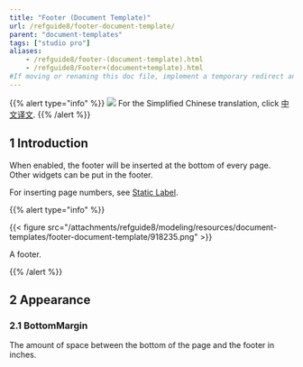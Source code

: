 ```yaml
---
title: "Footer (Document Template)"
url: /refguide8/footer-document-template/
parent: "document-templates"
tags: ["studio pro"]
aliases:
    - /refguide8/footer-(document-template).html
    - /refguide8/Footer+(document+template).html
#If moving or renaming this doc file, implement a temporary redirect and let the respective team know they should update the URL in the product. See Mapping to Products for more details.
---
```


{{% alert type="info" %}}
<img src="attachments/chinese-translation/china.png" style="display: inline-block; margin: 0" /> For the Simplified Chinese translation, click [中文译文](https://cdn.mendix.tencent-cloud.com/documentation/refguide8/footer-document-template.pdf).
{{% /alert %}}

## 1 Introduction

When enabled, the footer will be inserted at the bottom of every page. Other widgets can be put in the footer.

For inserting page numbers, see [Static Label](/refguide8/static-label-document-template/).

{{% alert type="info" %}}

{{< figure src="/attachments/refguide8/modeling/resources/document-templates/footer-document-template/918235.png" >}}

A footer.

{{% /alert %}}

## 2 Appearance

### 2.1 BottomMargin

The amount of space between the bottom of the page and the footer in inches.
